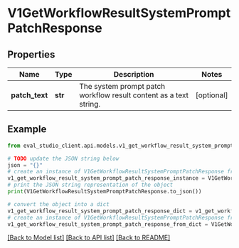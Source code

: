 # V1GetWorkflowResultSystemPromptPatchResponse


## Properties

Name | Type | Description | Notes
------------ | ------------- | ------------- | -------------
**patch_text** | **str** | The system prompt patch workflow result content as a text string. | [optional] 

## Example

```python
from eval_studio_client.api.models.v1_get_workflow_result_system_prompt_patch_response import V1GetWorkflowResultSystemPromptPatchResponse

# TODO update the JSON string below
json = "{}"
# create an instance of V1GetWorkflowResultSystemPromptPatchResponse from a JSON string
v1_get_workflow_result_system_prompt_patch_response_instance = V1GetWorkflowResultSystemPromptPatchResponse.from_json(json)
# print the JSON string representation of the object
print(V1GetWorkflowResultSystemPromptPatchResponse.to_json())

# convert the object into a dict
v1_get_workflow_result_system_prompt_patch_response_dict = v1_get_workflow_result_system_prompt_patch_response_instance.to_dict()
# create an instance of V1GetWorkflowResultSystemPromptPatchResponse from a dict
v1_get_workflow_result_system_prompt_patch_response_from_dict = V1GetWorkflowResultSystemPromptPatchResponse.from_dict(v1_get_workflow_result_system_prompt_patch_response_dict)
```
[[Back to Model list]](../README.md#documentation-for-models) [[Back to API list]](../README.md#documentation-for-api-endpoints) [[Back to README]](../README.md)


